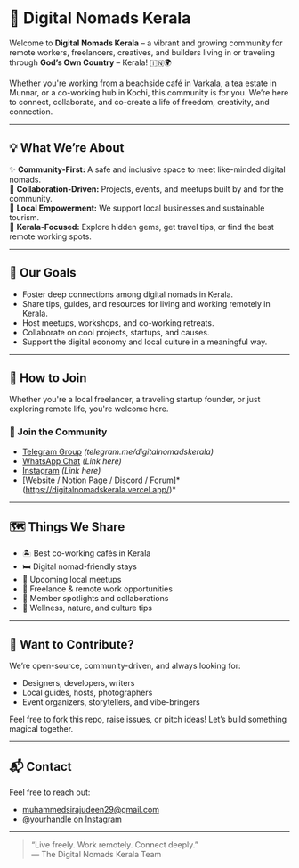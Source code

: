 # 🌴 Digital Nomads Kerala

Welcome to **Digital Nomads Kerala** – a vibrant and growing community for remote workers, freelancers, creatives, and builders living in or traveling through **God’s Own Country** – Kerala! 🇮🇳🌍

Whether you're working from a beachside café in Varkala, a tea estate in Munnar, or a co-working hub in Kochi, this community is for you. We’re here to connect, collaborate, and co-create a life of freedom, creativity, and connection.

---

## 💡 What We’re About

✨ **Community-First:** A safe and inclusive space to meet like-minded digital nomads.  
🚀 **Collaboration-Driven:** Projects, events, and meetups built by and for the community.  
🌱 **Local Empowerment:** We support local businesses and sustainable tourism.  
📍 **Kerala-Focused:** Explore hidden gems, get travel tips, or find the best remote working spots.

---

## 🎯 Our Goals

- Foster deep connections among digital nomads in Kerala.
- Share tips, guides, and resources for living and working remotely in Kerala.
- Host meetups, workshops, and co-working retreats.
- Collaborate on cool projects, startups, and causes.
- Support the digital economy and local culture in a meaningful way.

---

## 📌 How to Join

Whether you're a local freelancer, a traveling startup founder, or just exploring remote life, you're welcome here.

### 🔗 Join the Community
- [Telegram Group](#) *(telegram.me/digitalnomadskerala)*
- [WhatsApp Chat](#) *(Link here)*
- [Instagram](#) *(Link here)*
- [Website / Notion Page / Discord / Forum]* (https://digitalnomadskerala.vercel.app/)*

---

## 🗺️ Things We Share

- 🏝️ Best co-working cafés in Kerala
- 🛏️ Digital nomad-friendly stays
- 📆 Upcoming local meetups
- 💼 Freelance & remote work opportunities
- 🤝 Member spotlights and collaborations
- 🧘 Wellness, nature, and culture tips

---

## 🤝 Want to Contribute?

We’re open-source, community-driven, and always looking for:
- Designers, developers, writers
- Local guides, hosts, photographers
- Event organizers, storytellers, and vibe-bringers

Feel free to fork this repo, raise issues, or pitch ideas! Let’s build something magical together.

---

## 📬 Contact

Feel free to reach out:
- [muhammedsirajudeen29@gmail.com](mailto:your-email@example.com)
- [@yourhandle on Instagram](#)

---

> “Live freely. Work remotely. Connect deeply.”  
> — The Digital Nomads Kerala Team


